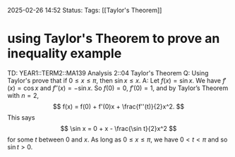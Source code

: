 2025-02-26 14:52
Status: 
Tags: [[Taylor's Theorem]]
# using Taylor's Theorem to prove an inequality example

TD: YEAR1::TERM2::MA139 Analysis 2::04 Taylor's Theorem
Q: Using Taylor's prove that if $0 \leq x \leq \pi$, then $\sin x \leq x$.
A: Let $f(x) = \sin x$. We have $f'(x) = \cos x$ and $f''(x) = -\sin x$. So $f(0) = 0$, $f'(0) = 1$, and by Taylor’s Theorem with $n = 2$,$$ f(x) = f(0) + f'(0)x + \frac{f''(t)}{2}x^2. $$This says $$ \sin x = 0 + x - \frac{\sin t}{2}x^2 $$for some $t$ between $0$ and $x$. As long as $0 \leq x \leq \pi$, we have $0 < t < \pi$ and so $\sin t > 0$.